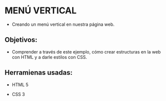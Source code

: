 # MENÚ VERTICAL

- Creando un menú vertical en nuestra página web.

## Objetivos:

- Comprender a través de este ejemplo, cómo crear estructuras en la web con HTML y a darle estilos con CSS.

## Herramienas usadas:

- HTML 5

- CSS 3
